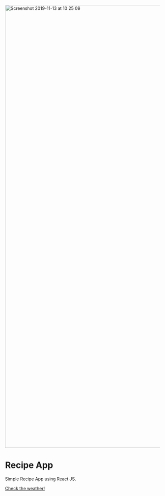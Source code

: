 <img width="1440" alt="Screenshot 2019-11-13 at 10 25 09" src="https://user-images.githubusercontent.com/56675185/68745807-001eb300-0600-11ea-8adf-e97575fff535.png">



# Recipe App

Simple Recipe App using React JS.

[Check the weather!](https://germanov.js.org/recipe-app)
